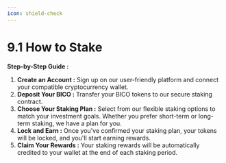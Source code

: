 ```yaml
---
icon: shield-check
---
```


# 9.1 How to Stake

**Step-by-Step Guide :**

1. **Create an Account :** Sign up on our user-friendly platform and connect your compatible cryptocurrency wallet.
2. **Deposit Your BICO :** Transfer your BICO tokens to our secure staking contract.
3. **Choose Your Staking Plan :** Select from our flexible staking options to match your investment goals. Whether you prefer short-term or long-term staking, we have a plan for you.
4. **Lock and Earn :** Once you've confirmed your staking plan, your tokens will be locked, and you'll start earning rewards.
5. **Claim Your Rewards :** Your staking rewards will be automatically credited to your wallet at the end of each staking period.
